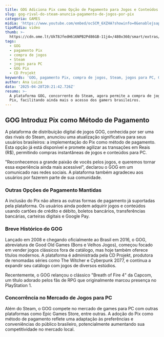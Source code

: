 ```yaml
---
title: GOG Adiciona Pix como Opção de Pagamento para Jogos e Conteúdos em PC
slug: gog-rival-do-steam-anuncia-pagamento-de-jogos-por-pix
categoria: GAMES
midia: 'https://www.youtube.com/embed/ocSCM_6XZHA?showinfo=0&enablejsapi=1'
tipoMidia: video
thumb: >-
  https://cdn.ome.lt/UkT8JfedH616NPB2Pd86GB-11j4=/480x360/smart/extras/conteudos/Captura_de_tela_2025-04-28_161912.png
tags:
  - GOG
  - pagamento Pix
  - compra de jogos
  - Steam
  - jogos para PC
  - GOG Pix
  - CD Projekt
keywords: 'GOG, pagamento Pix, compra de jogos, Steam, jogos para PC, GOG Pix, CD Projekt'
author: Ana Luiza
data: '2025-04-28T20:21:42.726Z'
resumo: >-
  A plataforma GOG, concorrente do Steam, agora permite a compra de jogos usando
  Pix, facilitando ainda mais o acesso dos gamers brasileiros.
---
```


## GOG Introduz Pix como Método de Pagamento

A plataforma de distribuição digital de jogos GOG, conhecida por ser uma das rivais do Steam, anunciou uma atualização significativa para seus usuários brasileiros: a implementação do Pix como método de pagamento. Esta opção já está disponível e promete agilizar as transações em Reais (R$), permitindo compras instantâneas de jogos e conteúdos para PC.

"Reconhecemos a grande paixão de vocês pelos jogos, e queremos tornar essa experiência ainda mais acessível", declarou o GOG em um comunicado nas redes sociais. A plataforma também agradeceu aos usuários por fazerem parte de sua comunidade.

### Outras Opções de Pagamento Mantidas

A inclusão do Pix não altera as outras formas de pagamento já suportadas pela plataforma. Os usuários ainda podem adquirir jogos e conteúdos usando cartões de crédito e débito, boletos bancários, transferências bancárias, carteiras digitais e Google Pay.

### Breve Histórico do GOG

Lançado em 2008 e chegando oficialmente ao Brasil em 2016, o GOG, abreviatura de Good Old Games (Bons e Velhos Jogos), começou focado em vender jogos clássicos fora de catálogo, mas hoje também oferece títulos modernos. A plataforma é administrada pela CD Projekt, produtora de renomadas séries como The Witcher e Cyberpunk 2077, e continua a expandir seu catálogo com jogos de diversos estúdios.

Recentemente, o GOG relançou o clássico "Breath of Fire 4" da Capcom, um título adorado pelos fãs de RPG que originalmente marcou presença no PlayStation 1.

### Concorrência no Mercado de Jogos para PC

Além do Steam, o GOG compete no mercado de games para PC com outras plataformas como Epic Games Store, entre outras. A adoção do Pix como método de pagamento reflete uma adaptação às preferências e conveniências do público brasileiro, potencialmente aumentando sua competitividade no mercado local.
